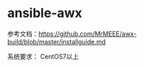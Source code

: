 # ansible-awx
参考文档：https://github.com/MrMEEE/awx-build/blob/master/installguide.md

系统要求： CentOS7以上
